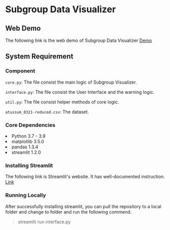 # Subgroup Data Visualizer

## Web Demo
The following link is the web demo of Subgroup Data Visualizer
[Demo](https://hshih25-cs765-final-project-interface-k8n25y.streamlit.app/)

## System Requirement
### Component
`core.py`: The file consist the main logic of Subgroup Visualizer. 

`interface.py`: The file consist the User Interface and the warning logic.

`util.py`: The file consist helper methods of core logic.

`atussum_0321-reduced.csv`: The dataset.
### Core Dependencies

<li>Python 3.7 - 3.9
<li>matplotlib 3.5.0
<li>pandas 1.3.4
<li>streamlit 1.2.0

### Installing Streamlit
The following link is Streamlit's website. It has well-documented instruction.
[Link](https://docs.streamlit.io/library/get-started/installation)


### Running Locally

After successfully installing streamlit, you can pull the repository to a local folder and change to folder and run the following commend.

>streamlit run interface.py